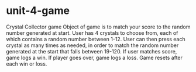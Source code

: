 # unit-4-game
Crystal Collector game
Object of game is to match your score to the random number generated at start.
User has 4 crystals to choose from, each of which contains a random number between 1-12.
User can then press each crystal as many times as needed, in order to match the random number generated at the start that falls between 19-120.
If user matches score, game logs a win.  If player goes over, game logs a loss.
Game resets after each win or loss.